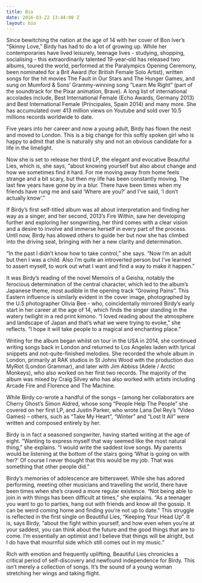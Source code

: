 ```yaml
---
title: Bio
date: 2016-03-22 13:44:00 Z
layout: bio
---
```


Since bewitching the nation at the age of 14 with her cover of Bon Iver’s “Skinny Love,” Birdy has had to do a lot of growing up. While her contemporaries have lived leisurely, teenage lives - studying, shopping, socialising - this extraordinarily talented 19-year-old has released two albums, toured the world, performed at the Paralympics Opening Ceremony, been nominated for a Brit Award (for British Female Solo Artist), written songs for the hit movies The Fault in Our Stars and The Hunger Games, and sung on Mumford & Sons’ Grammy-winning song “Learn Me Right” (part of the soundtrack for the Pixar animation, Brave). A long list of international accolades include, Best International Female (Echo Awards, Germany 2013) and Best International Female (Principales, Spain 2014) and many more. She has accumulated over 413 million views on Youtube and sold over 10.5 millions records worldwide to date. 

Five years into her career and now a young adult, Birdy has flown the nest and moved to London. This is a big change for this softly spoken girl who is happy to admit that she is naturally shy and not an obvious candidate for a life in the limelight.

Now she is set to release her third LP, the elegant and evocative Beautiful Lies, which is, she says, “about knowing yourself but also about change and how we sometimes find it hard. For me moving away from home feels strange and a bit scary, but then my life has been constantly moving. The last few years have gone by in a blur. There have been times when my friends have rung me and said ‘Where are you?’ and I’ve said, ‘I don’t actually know’.”

If Birdy’s first self-titled album was all about interpretation and finding her way as a singer, and her second, 2013’s Fire Within, saw her developing further and exploring her songwriting, her third comes with a clear vision and a desire to involve and immerse herself in every part of the process. Until now, Birdy has allowed others to guide her but now she has climbed into the driving seat, bringing with her a new clarity and determination.

“In the past I didn’t know how to take control,” she says. “Now I’m an adult but then I was a child. Also I’m quite an introverted person but I’ve learned to assert myself, to work out what I want and find a way to make it happen.”

It was Birdy’s reading of the novel Memoirs of a Geisha, notably the ferocious determination of the central character, which led to the album’s Japanese theme, most audible in the opening track “Growing Pains”. This Eastern influence is similarly evident in the cover image, photographed by the U.S photographer Olivia Bee - who, coincidentally mirrored Birdy’s early start in her career at the age of 14, which finds the singer standing in the watery twilight in a red print kimono. “I loved reading about the atmosphere and landscape of Japan and that’s what we were trying to evoke,” she reflects. “I hope it will take people to a magical and enchanting place.”

Writing for the album began whilst on tour in the USA in 2014, she continued writing songs back in London and returned to Los Angeles laden with lyrical snippets and not-quite-finished melodies. She recorded the whole album in London, primarily at RAK studios in St Johns Wood with the production duo MyRiot (London Grammar), and later with Jim Abbiss (Adele / Arctic Monkeys), who also worked on her first two records. The majority of the album was mixed by Craig Silvey who has also worked with artists including Arcade Fire and Florence and The Machine. 

While Birdy co-wrote a handful of the songs – (among her collaborators are Cherry Ghost’s Simon Aldred, whose song “People Help The People” she covered on her first LP, and Justin Parker, who wrote Lana Del Rey’s “Video Games) – others, such as “Take My Heart”, “Winter” and “Lost It All” were written and composed entirely by her.

Birdy is in fact a seasoned songwriter, having started writing at the age of eight. “Wanting to express myself that way seemed like the most natural thing,” she explains. “I would write the saddest love songs. My parents would be listening at the bottom of the stairs going ‘What is going on with her?’ Of course I never thought that this would be my job. That was something that other people did.”

Birdy’s memories of adolescence are bittersweet. While she has adored performing, meeting other musicians and travelling the world, there have been times when she’s craved a more regular existence. “Not being able to join in with things has been difficult at times,” she explains. “As a teenager you want to go to parties, hang out with friends and know all the gossip. It can be weird coming home and finding you’re not up to date.” This struggle is reflected in the first single on Beautiful Lies, “Keeping Your Head Up”. It is, says Birdy, “about the fight within yourself, and how even when you’re at your saddest, you can think about the future and the good things that are to come. I’m essentially an optimist and I believe that things will be alright, but I do have that mournful side which still comes out in my music.”

Rich with emotion and frequently uplifting, Beautiful Lies chronicles a critical period of self-discovery and newfound independence for Birdy. This isn’t merely a collection of songs. It’s the sound of a young woman stretching her wings and taking flight.